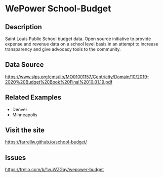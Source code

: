 # WePower School-Budget

## Description
Saint Louis Public School budget data. Open source initiative to provide expense and revenue data on a school level basis in an attempt to increase transparency and give advocacy tools to the community.

## Data Source
https://www.slps.org/cms/lib/MO01001157/Centricity/Domain/10/2019-2020%20Budget%20Book%20Final%2010.01.19.pdf

## Related Examples
- Denver
- Minneapolis

## Visit the site
https://farrellw.github.io/school-budget/

## Issues
https://trello.com/b/1vuWZGay/wepower-budget

